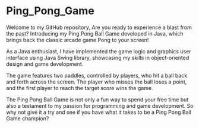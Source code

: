 # Ping_Pong_Game
Welcome to my GitHub repository,
Are you ready to experience a blast from the past? Introducing my Ping Pong Ball Game developed in Java, which brings back the classic arcade game Pong to your screen!

As a Java enthusiast, I have implemented the game logic and graphics user interface using Java Swing library, showcasing my skills in object-oriented design and game development.

The game features two paddles, controlled by players, who hit a ball back and forth across the screen. The player who misses the ball loses a point, and the first player to reach the target score wins the game.

The Ping Pong Ball Game is not only a fun way to spend your free time but also a testament to my passion for programming and game development. So why not give it a try and see if you have what it takes to be a Ping Pong Ball Game champion?
